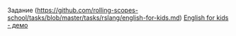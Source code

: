 Задание (https://github.com/rolling-scopes-school/tasks/blob/master/tasks/rslang/english-for-kids.md)
[English for kids - демо](https://5e9c63739df17cb171468f74--mari-english-for-kids.netlify.app/)
